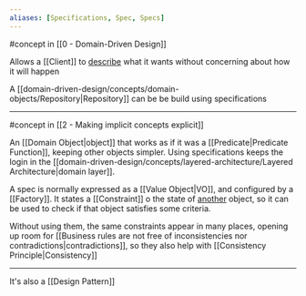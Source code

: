 ```yaml
---
aliases: [Specifications, Spec, Specs]
---
```


#concept in [[0 - Domain-Driven Design]]

Allows a [[Client]] to <u>describe</u> what it wants without concerning about how it will happen

A [[domain-driven-design/concepts/domain-objects/Repository|Repository]] can be be build using specifications

---

#concept in [[2 - Making implicit concepts explicit]]

An [[Domain Object|object]] that works as if it was a [[Predicate|Predicate Function]], keeping other objects simpler. Using specifications keeps the login in the [[domain-driven-design/concepts/layered-architecture/Layered Architecture|domain layer]].

A spec is normally expressed as a [[Value Object|VO]], and configured by a [[Factory]]. It states a [[Constraint]] o the state of <u>another</u> object, so it can be used to check if that object satisfies some criteria.

Without using them, the same constraints appear in many places, opening up room for [[Business rules are not free of inconsistencies nor contradictions|contradictions]], so they also help with [[Consistency Principle|Consistency]]

---

It's also a [[Design Pattern]]
